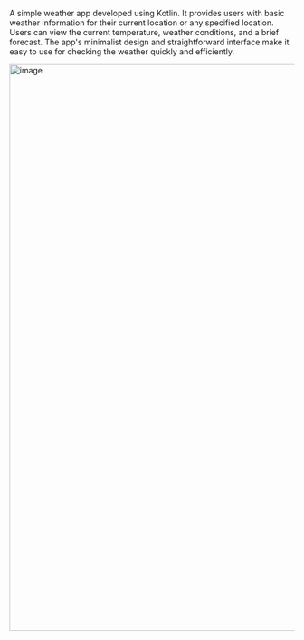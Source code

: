 A simple weather app developed using Kotlin. It provides users with basic weather information for their current location or any specified location. Users can view the current temperature, weather conditions, and a brief forecast. The app's minimalist design and straightforward interface make it easy to use for checking the weather quickly and efficiently.

<img width="1000" alt="image" src="https://github.com/smritisinha24/Weather-App/assets/116907906/ca53fd72-a682-4407-a209-d66becc47662">

